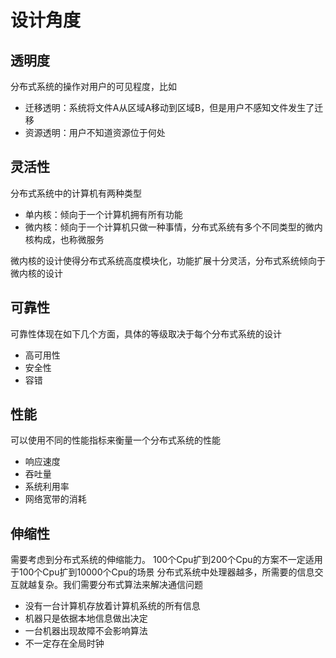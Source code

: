 # 设计角度
## 透明度
分布式系统的操作对用户的可见程度，比如
- 迁移透明：系统将文件A从区域A移动到区域B，但是用户不感知文件发生了迁移
- 资源透明：用户不知道资源位于何处

## 灵活性
分布式系统中的计算机有两种类型

- 单内核：倾向于一个计算机拥有所有功能
- 微内核：倾向于一个计算机只做一种事情，分布式系统有多个不同类型的微内核构成，也称微服务

微内核的设计使得分布式系统高度模块化，功能扩展十分灵活，分布式系统倾向于微内核的设计

## 可靠性
可靠性体现在如下几个方面，具体的等级取决于每个分布式系统的设计
- 高可用性
- 安全性
- 容错

## 性能
可以使用不同的性能指标来衡量一个分布式系统的性能
- 响应速度
- 吞吐量
- 系统利用率
- 网络宽带的消耗

## 伸缩性
需要考虑到分布式系统的伸缩能力。
100个Cpu扩到200个Cpu的方案不一定适用于100个Cpu扩到10000个Cpu的场景
分布式系统中处理器越多，所需要的信息交互就越复杂。我们需要分布式算法来解决通信问题
- 没有一台计算机存放着计算机系统的所有信息
- 机器只是依据本地信息做出决定
- 一台机器出现故障不会影响算法
- 不一定存在全局时钟